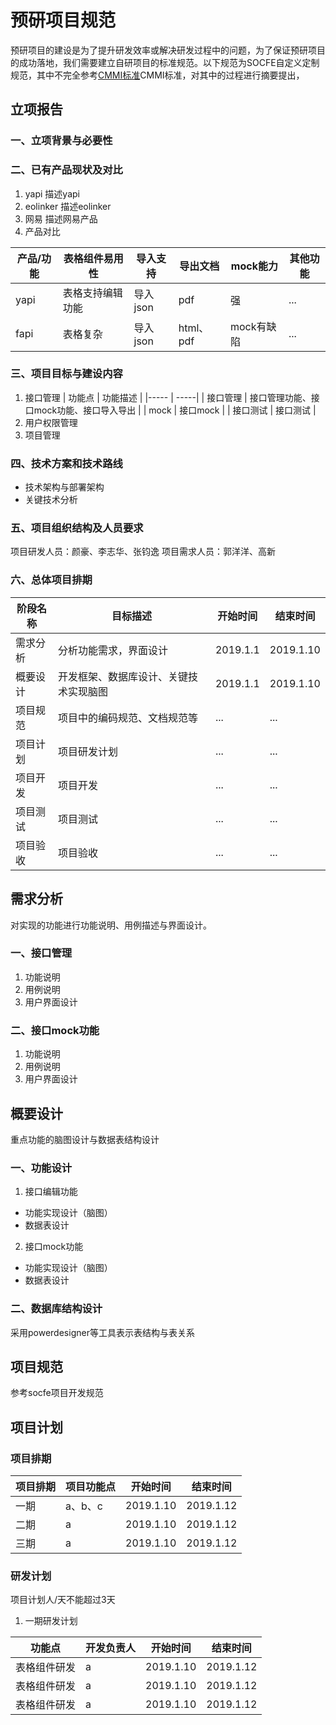 
# 预研项目规范
预研项目的建设是为了提升研发效率或解决研发过程中的问题，为了保证预研项目的成功落地，我们需要建立自研项目的标准规范。以下规范为SOCFE自定义定制规范，其中不完全参考[CMMI标准](http://www.baike.com/wiki/CMMI%E8%AE%A4%E8%AF%81, "CMMI标准")CMMI标准，对其中的过程进行摘要提出，

## 立项报告
### 一、立项背景与必要性
### 二、已有产品现状及对比
1. yapi
描述yapi
2. eolinker
描述eolinker
3. 网易
描述网易产品
4. 产品对比

| 产品/功能 | 表格组件易用性 | 导入支持 | 导出文档 | mock能力 | 其他功能 |
| ---------- | ----------- | -------- | -------- | -------- | ------ |
| yapi | 表格支持编辑功能 | 导入json | pdf | 强 | ... |
| fapi | 表格复杂  | 导入json | html、pdf | mock有缺陷 | ... |

### 三、项目目标与建设内容
1. 接口管理
| 功能点 | 功能描述 | 
|----- | -----| 
| 接口管理 | 接口管理功能、接口mock功能、接口导入导出 |
| mock | 接口mock |
| 接口测试 | 接口测试 |
2. 用户权限管理
3. 项目管理

### 四、技术方案和技术路线
* 技术架构与部署架构
* 关键技术分析
### 五、项目组织结构及人员要求
项目研发人员：颜豪、李志华、张钧逸
项目需求人员：郭洋洋、高新
### 六、总体项目排期
| 阶段名称 | 目标描述 | 开始时间 | 结束时间 |
| ---- | ------ | ------ | ------|
| 需求分析 | 分析功能需求，界面设计 | 2019.1.1 | 2019.1.10 |
| 概要设计 | 开发框架、数据库设计、关键技术实现脑图  | 2019.1.1 | 2019.1.10 |
| 项目规范 | 项目中的编码规范、文档规范等 | ... | ... | 
| 项目计划 | 项目研发计划 | ... | ... |
| 项目开发 | 项目开发 | ... | ... |
| 项目测试 | 项目测试 | ... | ... |
| 项目验收 | 项目验收 | ... | ... |
## 需求分析
对实现的功能进行功能说明、用例描述与界面设计。
### 一、接口管理
1. 功能说明
2. 用例说明
3. 用户界面设计
### 二、接口mock功能
1. 功能说明
2. 用例说明
3. 用户界面设计
## 概要设计
重点功能的脑图设计与数据表结构设计
### 一、功能设计
1. 接口编辑功能
* 功能实现设计（脑图）
* 数据表设计
2. 接口mock功能
* 功能实现设计（脑图）
* 数据表设计
### 二、数据库结构设计
采用powerdesigner等工具表示表结构与表关系
## 项目规范
参考socfe项目开发规范
## 项目计划
### 项目排期

| 项目排期 | 项目功能点 | 开始时间 | 结束时间 |
| --- | ---- | ---- | --- |
| 一期 | a、b、c |2019.1.10 | 2019.1.12 |
| 二期 | a | 2019.1.10 | 2019.1.12 |
| 三期 | a | 2019.1.10 | 2019.1.12 |

### 研发计划
项目计划人/天不能超过3天

1. 一期研发计划

| 功能点 | 开发负责人 | 开始时间 | 结束时间 |
| --- | ---- | ---- | --- |
| 表格组件研发 | a | 2019.1.10 | 2019.1.12 |
| 表格组件研发 | a | 2019.1.10 | 2019.1.12 |
| 表格组件研发 | a | 2019.1.10 | 2019.1.12 |
